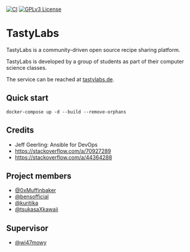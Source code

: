 [![CI](https://github.com/TastyLabs/TastyLabs/actions/workflows/ci.yml/badge.svg)](https://github.com/TastyLabs/TastyLabs/actions/workflows/ci.yml)
[![GPLv3 License](https://img.shields.io/badge/License-GPL%20v3-yellow.svg)](https://github.com/TastyLabs/TastyLabs/blob/main/LICENSE)

# TastyLabs

TastyLabs is a community-driven open source recipe sharing platform.

TastyLabs is developed by a group of students as part of their computer science classes.

The service can be reached at [tastylabs.de](https://tastylabs.de).

## Quick start
```shell
docker-compose up -d --build --remove-orphans
```

## Credits
- Jeff Geerling: Ansible for DevOps
- https://stackoverflow.com/a/70927289
- https://stackoverflow.com/a/44364288


## Project members

- [@0xMuffinbaker](https://www.github.com/0xMuffinbaker)
- [@bensofficial](https://www.github.com/bensofficial)
- [@kuritika](https://www.github.com/kuritika)
- [@tsukasaXkawaii](https://www.github.com/tsukasaXkawaii)

## Supervisor
- [@wi47mowy](wi47mowy)
